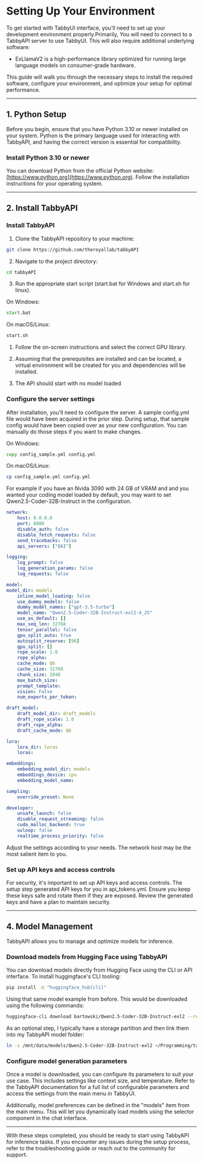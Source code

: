 # Setting Up Your Environment

To get started with TabbyUI interface, you'll need to set up your development environment properly.Primarily, You will need to connect to a TabbyAPI server to use TabbyUI. This will also require additional underlying software:

-   ExLlamaV2 is a high-performance library optimized for running large language models on consumer-grade hardware.

This guide will walk you through the necessary steps to install the required software, configure your environment, and optimize your setup for optimal performance.

---

## 1. Python Setup

Before you begin, ensure that you have Python 3.10 or newer installed on your system. Python is the primary language used for interacting with TabbyAPI, and having the correct version is essential for compatibility.

### Install Python 3.10 or newer

You can download Python from the official Python website: [https://www.python.org](https://www.python.org). Follow the installation instructions for your operating system.

---

## 2. Install TabbyAPI

### Install TabbyAPI

1. Clone the TabbyAPI repository to your machine:

```bash
git clone https://github.com/theroyallab/tabbyAPI
```

2. Navigate to the project directory:

```bash
cd tabbyAPI
```

3. Run the appropriate start script (start.bat for Windows and start.sh for linux).

On Windows:

```cmd
start.bat
```

On macOS/Linux:

```bash
start.sh
```

1. Follow the on-screen instructions and select the correct GPU library.
2. Assuming that the prerequisites are installed and can be located, a virtual environment will be created for you and dependencies will be installed.

3. The API should start with no model loaded

### Configure the server settings

After installation, you'll need to configure the server. A sample config.yml file would have been acquired in the prior step. During setup, that sample config would have been copied over as your new configuration. You can manually do those steps if you want to make changes.

On Windows:

```cmd
copy config_sample.yml config.yml
```

On macOS/Linux:

```bash
cp config_sample.yml config.yml
```

For example if you have an Nvida 3090 with 24 GB of VRAM and and you wanted your coding model loaded by default, you may want to set Qwen2.5-Coder-32B-Instruct in the configuration.
```yaml
network:
    host: 0.0.0.0
    port: 8000
    disable_auth: false
    disable_fetch_requests: false
    send_tracebacks: false
    api_servers: ["OAI"]

logging:
    log_prompt: false
    log_generation_params: false
    log_requests: false

model:
model_dir: models
    inline_model_loading: false
    use_dummy_models: false
    dummy_model_names: ["gpt-3.5-turbo"]
    model_name: "Qwen2.5-Coder-32B-Instruct-exl2-4_25"
    use_as_default: []
    max_seq_len: 32768
    tensor_parallel: false
    gpu_split_auto: true
    autosplit_reserve: [96]
    gpu_split: []
    rope_scale: 1.0
    rope_alpha:
    cache_mode: Q6
    cache_size: 32768
    chunk_size: 2048
    max_batch_size:
    prompt_template:
    vision: False
    num_experts_per_token:

draft_model:
    draft_model_dir: draft_models
    draft_rope_scale: 1.0
    draft_rope_alpha:
    draft_cache_mode: Q6

lora:
    lora_dir: loras
    loras:

embeddings:
    embedding_model_dir: models
    embeddings_device: cpu
    embedding_model_name:

sampling:
    override_preset: None

developer:
    unsafe_launch: false
    disable_request_streaming: false
    cuda_malloc_backend: true
    uvloop: false
    realtime_process_priority: false
```

Adjust the settings according to your needs. The network host may be the most salient item to you.

### Set up API keys and access controls

For security, it's important to set up API keys and access controls. The setup step generated API keys for you in api_tokens.yml. Ensure you keep these keys safe and rotate them if they are exposed. Review the generated keys and have a plan to maintain security.

---

## 4. Model Management

TabbyAPI allows you to manage and optimize models for inference.

### Download models from Hugging Face using TabbyAPI

You can download models directly from Hugging Face using the CLI or API interface. To install huggingface's CLI tooling:
```bash
pip install -U "huggingface_hub[cli]"
```

Using that same model example from before. This would be downloaded using the following commands:

```bash
huggingface-cli download bartowski/Qwen2.5-Coder-32B-Instruct-exl2 --revision 4_25 --local-dir /mnt/data/models/Qwen2.5-Coder-32B-Instruct-exl2/
```

As an optional step, I typically have a storage partition and then link them into my TabbyAPI model folder:
```bash
ln -s /mnt/data/models/Qwen2.5-Coder-32B-Instruct-exl2 ~/Programming/tabbyAPI/models/Qwen2.5-Coder-32B-Instruct-exl2
```

### Configure model generation parameters

Once a model is downloaded, you can configure its parameters to suit your use case. This includes settings like context size, and temperature. Refer to the TabbyAPI documentation for a full list of configurable parameters and access the settings from the main menu in TabbyUI.

Additionally, model preferences can be defined in the "models" item from the main menu. This will let you dynamically load models using the selector component in the chat interface.

---

With these steps completed, you should be ready to start using TabbyAPI for inference tasks. If you encounter any issues during the setup process, refer to the troubleshooting guide or reach out to the community for support.
